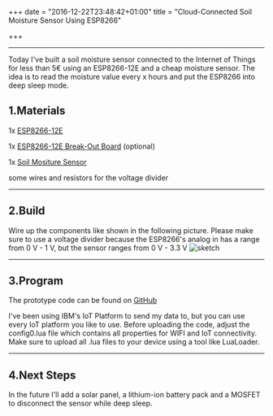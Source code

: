 +++
date = "2016-12-22T23:48:42+01:00"
title = "Cloud-Connected Soil Moisture Sensor Using ESP8266"


+++
* * * *
Today I've built a soil moisture sensor connected to the Internet of Things for less than 5€ using an ESP8266-12E and a cheap moisture sensor.
The idea is to read the moisture value every x hours and put the ESP8266 into deep sleep mode.

1.Materials
---

1x [ESP8266-12E](https://de.aliexpress.com/item/Esp8266-WiFi-series-of-model-ESP-12-ESP-12F-esp12F-esp12-authenticity-guaranteed/32639524010.html?spm=2114.010208.3.75.TaI1vv&ws_ab_test=searchweb0_0,searchweb201602_2_10065_10068_10000009_10084_10083_10080_10082_10081_10060_10061_10062_10056_10055_10037_10054_10059_10032_10099_10078_10079_10077_427_426_10103_10073_10102_10101_10096_10052_10050_10107_10106_10051,searchweb201603_3,afswitch_5&btsid=12d312ef-b28e-4e41-ac0a-ff39da0a68a1)

1x [ESP8266-12E Break-Out Board](https://de.aliexpress.com/item/Serial-WIFI-ESP8266-module-adapter-plate-Full-IO-port-leads-you-can-choose-the-ESP-07/32380914509.html?spm=2114.010208.3.1.Am64ZS&ws_ab_test=searchweb0_0,searchweb201602_2_10065_10068_10000009_10084_10083_10080_10082_10081_10060_10061_10062_10056_10055_10037_10054_10059_10032_10099_10078_10079_10077_427_426_10103_10073_10102_10101_10096_10052_10050_10107_10106_10051,searchweb201603_3,afswitch_5&btsid=12d312ef-b28e-4e41-ac0a-ff39da0a68a1) (optional)

1x [Soil Mositure Sensor](https://de.aliexpress.com/item/5PCS-LOT-FREE-SHIPPING-Soil-moisture-meter-testing-module-soil-humidity-sensor-robot-intelligent-car-for/1625352348.html?spm=2114.010208.8.53.K1kpov)

some wires and resistors for the voltage divider

* * * *

2.Build
-------------
Wire up the components like shown in the following picture. Please make sure to use a voltage divider because the ESP8266's analog in has a range from 0 V - 1 V, but the sensor ranges from 0 V - 3.3 V
![sketch](https://cloud.githubusercontent.com/assets/16187615/21501819/8409f220-cc4b-11e6-86f8-37d96be0e6bd.png)

* * * *
3.Program
-------------

The prototype code can be found on [GitHub](https://github.com/eightBEC/esp8266moisture)

I've been using IBM's IoT Platform to send my data to, but you can use every IoT platform you like to use.
Before uploading the code, adjust the config0.lua file which contains all properties for WIFI and IoT connectivity.
Make sure to upload all .lua files to your device using a tool like LuaLoader.
* * * *
4.Next Steps
-------------
In the future I'll add a solar panel, a lithium-ion battery pack and a MOSFET to disconnect the sensor while deep sleep.
